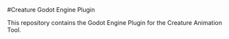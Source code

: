 #Creature Godot Engine Plugin

This repository contains the Godot Engine Plugin for the Creature Animation Tool.